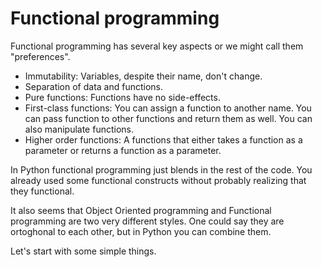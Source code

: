 # Functional programming

Functional programming has several key aspects or we might call them "preferences".

* Immutability: Variables, despite their name, don't change.
* Separation of data and functions.
* Pure functions: Functions have no side-effects.
* First-class functions: You can assign a function to another name. You can pass function to other functions and return them as well. You can also manipulate functions.
* Higher order functions: A functions that either takes a function as a parameter or returns a function as a parameter.

In Python functional programming just blends in the rest of the code. You already used some functional constructs without probably realizing that they functional.

It also seems that Object Oriented programming and Functional programming are two very different styles. One could say they are ortoghonal to each other, but in Python you can combine them.

Let's start with some simple things.
